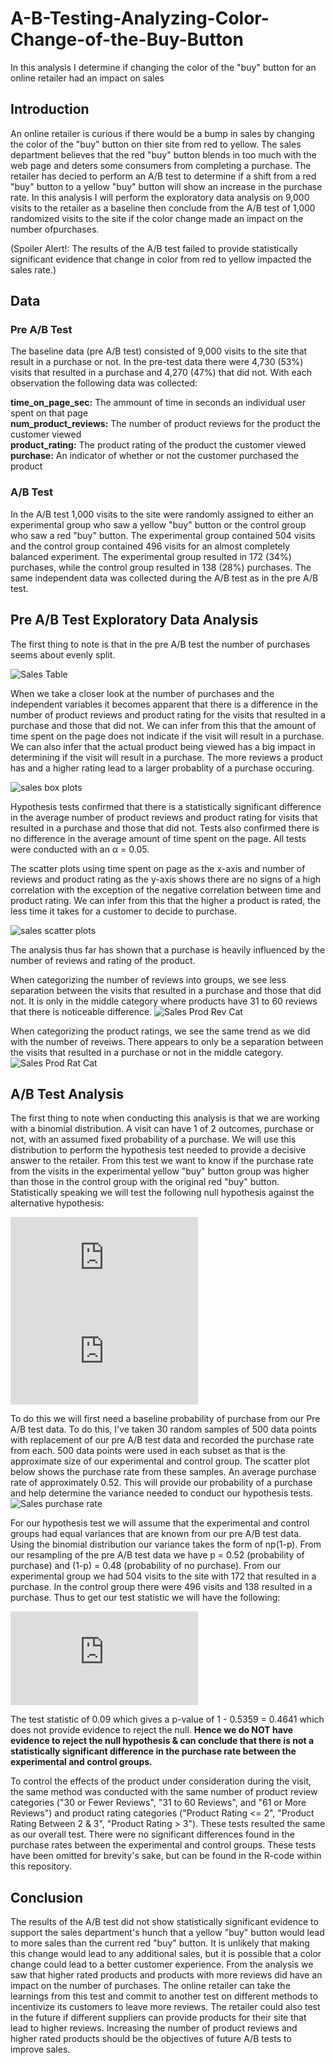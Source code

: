 # A-B-Testing-Analyzing-Color-Change-of-the-Buy-Button
In this analysis I determine if changing the color of the "buy" button for an online retailer had an impact on sales

## Introduction  
An online retailer is curious if there would be a bump in sales by changing the color of the "buy" button on thier site from red to yellow. The sales department believes that the red "buy" button blends in too much with the web page and deters some consumers from completing a purchase. The retailer has decied to perform an A/B test to determine if a shift from a red "buy" button to a yellow "buy" button will show an increase in the purchase rate. In this analysis I will perform the exploratory data analysis on 9,000 visits to the retailer as a baseline then conclude from the A/B test of 1,000 randomized visits to the site if the color change made an impact on the number ofpurchases.  

(Spoiler Alert!: The results of the A/B test failed to provide statistically significant evidence that change in color from red to yellow impacted the sales rate.) 

## Data  
### Pre A/B Test  
The baseline data (pre A/B test) consisted of 9,000 visits to the site that result in a purchase or not. In the pre-test data there were 4,730 (53%) visits that resulted in a purchase and 4,270 (47%) that did not. With each observation the following data was collected:  
  
**time_on_page_sec:** The ammount of time in seconds an individual user spent on that page     
**num_product_reviews:** The number of product reviews for the product the customer viewed  
**product_rating:** The product rating of the product the customer viewed  
**purchase:** An indicator of whether or not the customer purchased the product  

### A/B Test  
In the A/B test 1,000 visits to the site were randomly assigned to either an experimental group who saw a yellow "buy" button or the control group who saw a red "buy" button. The experimental group contained 504 visits and the control group contained 496 visits for an almost completely balanced experiment. The experimental group resulted in 172 (34%) purchases, while the control group resulted in 138 (28%) purchases. The same independent data was collected during the A/B test as in the pre A/B test. 

## Pre A/B Test Exploratory Data Analysis  
The first thing to note is that in the pre A/B test the number of purchases seems about evenly split.
  
![Sales Table](https://user-images.githubusercontent.com/46107551/109396416-6ca9e800-78ff-11eb-82f9-ce58b9991991.png)

When we take a closer look at the number of purchases and the independent variables it becomes apparent that there is a difference in the number of product reviews and product rating for the visits that resulted in a purchase and those that did not. We can infer from this that the amount of time spent on the page does not indicate if the visit will result in a purchase. We can also infer that the actual product being viewed has a big impact in determining if the visit will result in a purchase. The more reviews a product has and a higher rating lead to a larger probablity of a purchase occuring. 
  
![sales box plots](https://user-images.githubusercontent.com/46107551/109395815-6403e280-78fc-11eb-9cff-a616d03d20b0.png)
  
Hypothesis tests confirmed that there is a statistically significant difference in the average number of product reviews and product rating for visits that resulted in a purchase and those that did not. Tests also confirmed there is no difference in the average amount of time spent on the page. All tests were conducted with an α = 0.05.

The scatter plots using time spent on page as the x-axis and number of reviews and product rating as the y-axis shows there are no signs of a high correlation with the exception of the negative correlation between time and product rating. We can infer from this that the higher a product is rated, the less time it takes for a customer to decide to purchase. 
  
![sales scatter plots](https://user-images.githubusercontent.com/46107551/109395828-6ebe7780-78fc-11eb-8207-deeb06ec6bf4.png)

The analysis thus far has shown that a purchase is heavily influenced by the number of reviews and rating of the product. 

When categorizing the number of reviews into groups, we see less separation between the visits that resulted in a purchase and those that did not. It is only in the middle category where products have 31 to 60 reviews that there is noticeable difference. 
![Sales Prod Rev Cat](https://user-images.githubusercontent.com/46107551/109398189-3b361a00-7909-11eb-855c-1d7d741eb2ed.png)

When categorizing the product ratings, we see the same trend as we did with the number of reveiws. There appears to only be a separation between the visits that resulted in a purchase or not in the middle category. 
![Sales Prod Rat Cat](https://user-images.githubusercontent.com/46107551/109398194-48530900-7909-11eb-938b-2c7908c154fd.png)

## A/B Test Analysis
The first thing to note when conducting this analysis is that we are working with a binomial distribution. A visit can have 1 of 2 outcomes, purchase or not, with an assumed fixed probability of a purchase. We will use this distribution to perform the hypothesis test needed to provide a decisive answer to the retailer. From this test we want to know if the purchase rate from the visits in the experimental yellow "buy" button group was higher than those in the control group with the original red "buy" button. Statistically speaking we will test the following null hypothesis against the alternative hypothesis:  
  
![null](https://latex.codecogs.com/gif.latex?%5Cinline%20%5Cbold%7BH_0%3A%20%5Ctext%7BExperimental%20Purchase%20Rate%7D%20%3D%20%5Ctext%7BControl%20Purchase%20Rate%7D%7D)  
![alt](https://latex.codecogs.com/gif.latex?%5Cinline%20%5Cbold%7BH_1%3A%20%5Ctext%7BExperimental%20Purchase%20Rate%7D%20%3E%20%5Ctext%7BControl%20Purchase%20Rate%7D%7D)

To do this we will first need a baseline probability of purchase from our Pre A/B test data. To do this, I've taken 30 random samples of 500 data points with replacement of our pre A/B test data and recorded the purchase rate from each. 500 data points were used in each subset as that is the approximate size of our experimental and control group. The scatter plot below shows the purchase rate from these samples. An average purchase rate of approximately 0.52. This will provide our probability of a purchase and help determine the variance needed to conduct our hypothesis tests. 
![Sales purchase rate](https://user-images.githubusercontent.com/46107551/109451693-fbac2280-7a1b-11eb-87e4-60ccfa7e0046.png)

For our hypothesis test we will assume that the experimental and control groups had equal variances that are known from our pre A/B test data. Using the binomial distribution our variance takes the form of np(1-p). From our resampling of the pre A/B test data we have p = 0.52 (probability of purchase) and (1-p) = 0.48 (probability of no purchase). From our experimental group we had 504 visits to the site with 172 that resulted in a purchase. In the control group there were 496 visits and 138 resulted in a purchase. Thus to get our test statistic we will have the following:

![test](https://latex.codecogs.com/gif.latex?%5Csmall%20%5Cfrac%7B%5Cbar%7By_1%7D-%5Cbar%7By_2%7D%7D%7B%5Csqrt%7B%5Cfrac%7B%5Csigma_1%5E2%7D%7Bn_1%7D&plus;%5Cfrac%7B%5Csigma_2%5E2%7D%7Bn_2%7D%7D%7D%20%3D%20%5Cfrac%7B%5Cfrac%7B172%7D%7B504%7D-%5Cfrac%7B138%7D%7B496%7D%7D%7B%5Csqrt%7B%5Cfrac%7Bn_1p%281-p%29%7D%7Bn_1%7D&plus;%5Cfrac%7Bn_2p%281-p%29%7D%7Bn_2%7D%7D%7D%20%3D%20%5Cfrac%7B%5Cfrac%7B172%7D%7B504%7D-%5Cfrac%7B138%7D%7B496%7D%7D%7B%5Csqrt%7B2p%281-p%29%7D%7D%20%3D%20%5Cfrac%7B%5Cfrac%7B172%7D%7B504%7D-%5Cfrac%7B138%7D%7B496%7D%7D%7B%5Csqrt%7B2*0.52*0.48%29%7D%7D%20%5Capprox%200.09)

The test statistic of 0.09 which gives a p-value of 1 - 0.5359 = 0.4641 which does not provide evidence to reject the null. **Hence we do NOT have evidence to reject the null hypothesis & can conclude that there is not a statistically significant difference in the purchase rate between the experimental and control groups.**

To control the effects of the product under consideration during the visit, the same method was conducted with the same number of product review categories ("30 or Fewer Reviews", "31 to 60 Reviews", and "61 or More Reviews") and product rating categories ("Product Rating <= 2", "Product Rating Between 2 & 3", "Product Rating > 3"). These tests resulted the same as our overall test. There were no significant differences found in the purchase rates between the experimental and control groups. These tests have been omitted for brevity's sake, but can be found in the R-code within this repository. 

## Conclusion
The results of the A/B test did not show statistically significant evidence to support the sales department's hunch that a yellow "buy" button would lead to more sales than the current red "buy" button. It is unlikely that making this change would lead to any additional sales, but it is possible that a color change could lead to a better customer experience. From the analysis we saw that higher rated products and products with more reviews did have an impact on the number of purchases. The online retailer can take the learnings from this test and commit to another test on different methods to incentivize its customers to leave more reviews. The retailer could also test in the future if different suppliers can provide products for their site that lead to higher reviews. Increasing the number of product reviews and higher rated products should be the objectives of future A/B tests to improve sales. 
